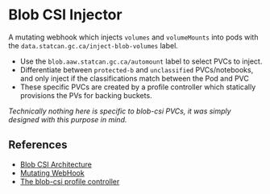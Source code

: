 # Blob CSI Injector

A mutating webhook which injects `volumes` and `volumeMounts` into pods with the `data.statcan.gc.ca/inject-blob-volumes` label.

- Use the `blob.aaw.statcan.gc.ca/automount` label to select PVCs to inject.
- Differentiate between `protected-b` and `unclassified` PVCs/notebooks, and only inject if the classifications match between the Pod and PVC
- These specific PVCs are created by a profile controller which statically provisions the PVs for backing buckets.

*Technically nothing here is specific to blob-csi PVCs, it was simply designed with this purpose in mind.*


## References

- [Blob CSI Architecture](https://github.com/StatCan/aaw/issues/1001)
- [Mutating WebHook](https://kubernetes.io/docs/reference/access-authn-authz/admission-controllers/#mutatingadmissionwebhook)
- [The blob-csi profile controller](https://github.com/StatCan/aaw-kubeflow-profiles-controller/blob/main/cmd/blob-csi.go)

